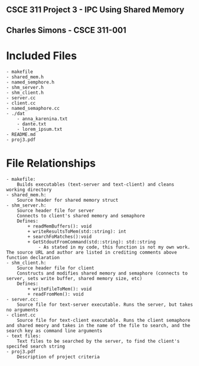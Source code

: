 ## CSCE 311 Project 3 - IPC Using Shared Memory
## Charles Simons - CSCE 311-001


# Included Files
    - makefile
    - shared_mem.h
    - named_semphore.h
    - shm_server.h
    - shm_client.h
    - server.cc
    - client.cc
    - named_semaphore.cc
    - ./dat
        - anna_karenina.txt
        - dante.txt
        - lorem_ipsum.txt
    - README.md
    - proj3.pdf
# File Relationships
    - makefile:
        Builds executables (text-server and text-client) and cleans working directory
    - shared_mem.h: 
        Source header for shared memory struct
    - shm_server.h:
        Source header file for server
        Connects to client's shared memory and semaphore
        Defines:
            + readMemBuffers(): void
            + writeResultsToMem(std::string): int
            + searchFoMatches():void
            + GetStdoutFromCommand(std::string): std::string
                - As stated in my code, this function is not my own work. The source URL and author are listed in crediting comments above function declaration
    - shm_client.h:
        Source header file for client
        Constructs and modifies shared memory and semaphore (connects to server, sets write buffer, shared memory size, etc)        
        Defines:
            + writeFileToMem(): void
            + readFromMem(): void
    - server.cc:
        Source file for text-server executable. Runs the server, but takes no arguments
    - client.cc
        Source file for text-client executable. Runs the client semaphore and shared meory and takes in the name of the file to search, and the search key as command line arguments
    - text files:
        Text files to be searched by the server, to find the client's specifed search string
    - proj3.pdf
        Description of project criteria
